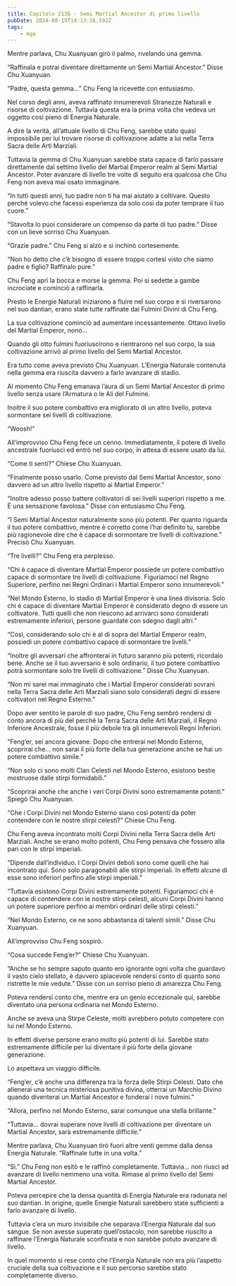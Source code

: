 ```yaml
---
title: Capitolo 2136 - Semi Martial Ancestor di primo livello
pubDate: 2024-08-19T14:13:16.592Z
tags:
    - mga
---
```





Mentre parlava, Chu Xuanyuan girò il palmo, rivelando una gemma.


“Raffinala e potrai diventare direttamente un Semi Martial Ancestor.” Disse Chu Xuanyuan.


“Padre, questa gemma…” Chu Feng la ricevette con entusiasmo.


Nel corso degli anni, aveva raffinato innumerevoli Stranezze Naturali e risorse di coltivazione. Tuttavia questa era la prima volta che vedeva un oggetto così pieno di Energia Naturale.


A dire la verità, all’attuale livello di Chu Feng, sarebbe stato quasi impossibile per lui trovare risorse di coltivazione adatte a lui nella Terra Sacra delle Arti Marziali.


Tuttavia la gemma di Chu Xuanyuan sarebbe stata capace di farlo passare direttamente dal settimo livello del Martial Emperor realm al Semi Martial Ancestor. Poter avanzare di livello tre volte di seguito era qualcosa che Chu Feng non aveva mai osato immaginare.


“In tutti questi anni, tuo padre non ti ha mai aiutato a coltivare. Questo perché volevo che facessi esperienza da solo così da poter temprare il tuo cuore.”


“Stavolta lo puoi considerare un compenso da parte di tuo padre.” Disse con un lieve sorriso Chu Xuanyuan.


“Grazie padre.” Chu Feng si alzò e si inchinò cortesemente.


“Non ho detto che c’è bisogno di essere troppo cortesi visto che siamo padre e figlio? Raffinalo pure.”


Chu Feng aprì la bocca e morse la gemma. Poi si sedette a gambe incrociate e cominciò a raffinarla.


Presto le Energie Naturali iniziarono a fluire nel suo corpo e si riversarono nel suo dantian, erano state tutte raffinate dai Fulmini Divini di Chu Feng.


La sua coltivazione cominciò ad aumentare incessantemente. Ottavo livello del Martial Emperor, nono…


Quando gli otto fulmini fuoriuscirono e rientrarono nel suo corpo, la sua coltivazione arrivò al primo livello del Semi Martial Ancestor.


Era tutto come aveva previsto Chu Xuanyuan. L’Energia Naturale contenuta nella gemma era riuscita davvero a farlo avanzare di stadio.


Al momento Chu Feng emanava l’aura di un Semi Martial Ancestor di primo livello senza usare l’Armatura o le Ali del Fulmine.


Inoltre il suo potere combattivo era migliorato di un altro livello, poteva sormontare sei livelli di coltivazione.


“Woosh!”


All’improvviso Chu Feng fece un cenno. Immediatamente, il potere di livello ancestrale fuoriuscì ed entrò nel suo corpo, in attesa di essere usato da lui.

“Come ti senti?” Chiese Chu Xuanyuan.

“Finalmente posso usarlo. Come previsto dal Semi Martial Ancestor, sono davvero ad un altro livello rispetto ai Martial Emperor.”


“Inoltre adesso posso battere coltivatori di sei livelli superiori rispetto a me. È una sensazione favolosa.” Disse con entusiasmo Chu Feng.

“I Semi Martial Ancestor naturalmente sono più potenti. Per quanto riguarda il tuo potere combattivo, mentre è corretto come l’hai definito tu, sarebbe più ragionevole dire che è capace di sormontare tre livelli di coltivazione.” Precisò Chu Xuanyuan.


“Tre livelli?” Chu Feng era perplesso.


“Chi è capace di diventare Martial Emperor possiede un potere combattivo capace di sormontare tre livelli di coltivazione. Figuriamoci nel Regno Superiore, perfino nei Regni Ordinari i Martial Emperor sono innumerevoli.”


“Nel Mondo Esterno, lo stadio di Martial Emperor è una linea divisoria. Solo chi è capace di diventare Martial Emperor è considerato degno di essere un coltivatore. Tutti quelli che non riescono ad arrivarci sono considerati estremamente inferiori, persone guardate con sdegno dagli altri.”


“Così, considerando solo chi è al di sopra del Martial Emperor realm, possiedi un potere combattivo capace di sormontare tre livelli.”


“Inoltre gli avversari che affronterai in futuro saranno più potenti, ricordalo bene. Anche se il tuo avversario è solo ordinario, il tuo potere combattivo potrà sormontare solo tre livelli di coltivazione.” Disse Chu Xuanyuan.

“Non mi sarei mai immaginato che i Martial Emperor considerati sovrani nella Terra Sacra delle Arti Marziali siano solo considerati degni di essere coltivatori nel Regno Esterno.”


Dopo aver sentito le parole di suo padre, Chu Feng sembrò rendersi di conto ancora di più del perché la Terra Sacra delle Arti Marziali, il Regno Inferiore Ancestrale, fosse il più debole tra gli innumerevoli Regni Inferiori.


“Feng’er, sei ancora giovane. Dopo che entrerai nel Mondo Esterno, scoprirai che… non sarai il più forte della tua generazione anche se hai un potere combattivo simile.”


“Non solo ci sono molti Clan Celesti nel Mondo Esterno, esistono bestie mostruose dalle stirpi formidabili.”


“Scoprirai anche che anche i veri Corpi Divini sono estremamente potenti.” Spiegò Chu Xuanyuan.


“Che i Corpi Divini nel Mondo Esterno siano così potenti da poter contendere con le nostre stirpi celesti?” Chiese Chu Feng.


Chu Feng aveva incontrato molti Corpi Divini nella Terra Sacra delle Arti Marziali. Anche se erano molto potenti, Chu Feng pensava che fossero alla pari con le stirpi imperiali. 


“Dipende dall’individuo. I Corpi Divini deboli sono come quelli che hai incontrato qui. Sono solo paragonabili alle stirpi imperiali. In effetti alcune di esse sono inferiori perfino alle stirpi imperiali.”


“Tuttavia esistono Corpi Divini estremamente potenti. Figuriamoci chi è capace di contendere con le nostre stirpi celesti, alcuni Corpi Divini hanno un potere superiore perfino ai membri ordinari delle stirpi celesti.”

“Nel Mondo Esterno, ce ne sono abbastanza di talenti simili.” Disse Chu Xuanyuan.


All’improvviso Chu Feng sospirò.

“Cosa succede Feng’er?” Chiese Chu Xuanyuan.


“Anche se ho sempre saputo quanto ero ignorante ogni volta che guardavo il vasto cielo stellato, è davvero spiacevole rendersi conto di quanto sono ristrette le mie vedute.” Disse con un sorriso pieno di amarezza Chu Feng.


Poteva rendersi conto che, mentre era un genio eccezionale qui, sarebbe diventato una persona ordinaria nel Mondo Esterno.


Anche se aveva una Stirpe Celeste, molti avrebbero potuto competere con lui nel Mondo Esterno.


In effetti diverse persone erano molto più potenti di lui. Sarebbe stato estremamente difficile per lui diventare il più forte della giovane generazione.


Lo aspettava un viaggio difficile.


“Feng’er, c’è anche una differenza tra la forza delle Stirpi Celesti. Dato che allenerai una tecnica misteriosa punitiva divina, otterrai un Marchio Divino quando diventerai un Martial Ancestor e fonderai i nove fulmini.”


“Allora, perfino nel Mondo Esterno, sarai comunque una stella brillante.”


“Tuttavia… dovrai superare nove livelli di coltivazione per diventare un Martial Ancestor, sarà estremamente difficile.”


Mentre parlava, Chu Xuanyuan tirò fuori altre venti gemme dalla densa Energia Naturale. “Raffinale tutte in una volta.”

“Sì.” Chu Feng non esitò e le raffinò completamente. Tuttavia… non riuscì ad avanzare di livello nemmeno una volta. Rimase al primo livello del Semi Martial Ancestor.


Poteva percepire che la densa quantità di Energia Naturale era radunata nel suo dantian. In origine, quelle Energie Naturali sarebbero state sufficienti a farlo avanzare di livello.


Tuttavia c’era un muro invisibile che separava l’Energia Naturale dal suo sangue. Se non avesse superato quell’ostacolo, non sarebbe riuscito a raffinare l’Energia Naturale sconfinata e non sarebbe potuto avanzare di livello.


In quel momento si rese conto che l’Energia Naturale non era più l’aspetto cruciale della sua coltivazione e il suo percorso sarebbe stato completamente diverso.

